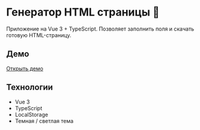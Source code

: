 # Генератор HTML страницы 🧾

Приложение на Vue 3 + TypeScript.
Позволяет заполнить поля и скачать готовую HTML-страницу.

##  Демо
[Открыть демо](https://create-html-page.vercel.app)

##  Технологии
- Vue 3 
- TypeScript
- LocalStorage
- Темная / светлая тема
